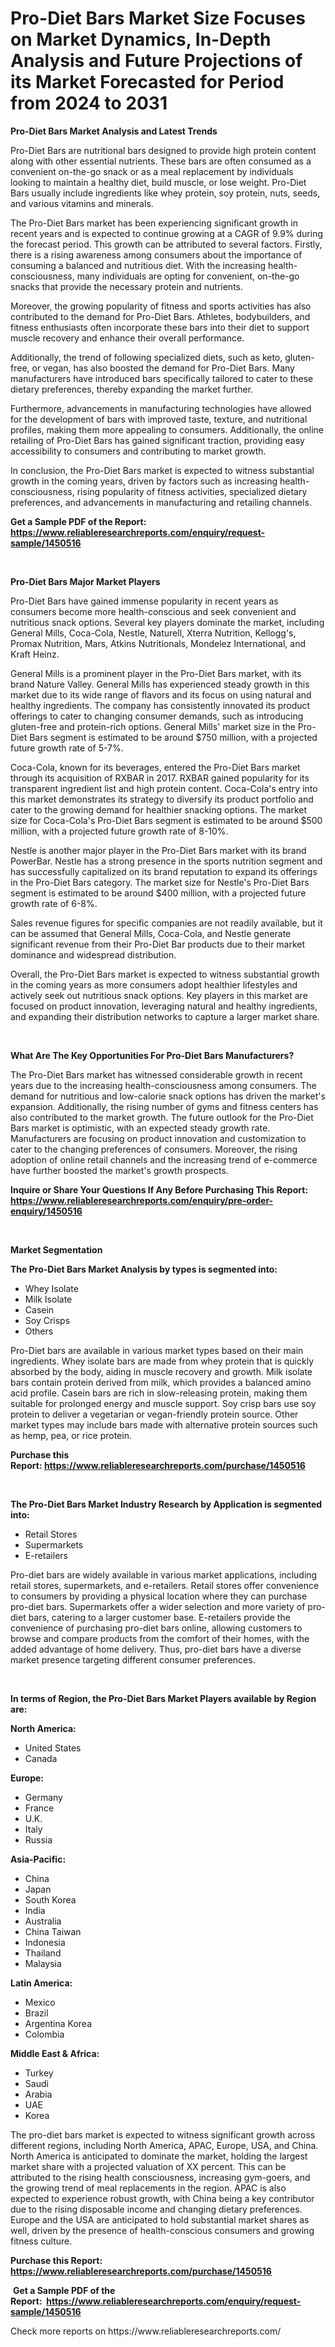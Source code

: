 <p><h1>Pro-Diet Bars Market Size Focuses on Market Dynamics, In-Depth Analysis and Future Projections of its Market Forecasted for Period from 2024 to 2031</h1></p><p><strong>Pro-Diet Bars Market Analysis and Latest Trends</strong></p>
<p><p>Pro-Diet Bars are nutritional bars designed to provide high protein content along with other essential nutrients. These bars are often consumed as a convenient on-the-go snack or as a meal replacement by individuals looking to maintain a healthy diet, build muscle, or lose weight. Pro-Diet Bars usually include ingredients like whey protein, soy protein, nuts, seeds, and various vitamins and minerals.</p><p>The Pro-Diet Bars market has been experiencing significant growth in recent years and is expected to continue growing at a CAGR of 9.9% during the forecast period. This growth can be attributed to several factors. Firstly, there is a rising awareness among consumers about the importance of consuming a balanced and nutritious diet. With the increasing health-consciousness, many individuals are opting for convenient, on-the-go snacks that provide the necessary protein and nutrients.</p><p>Moreover, the growing popularity of fitness and sports activities has also contributed to the demand for Pro-Diet Bars. Athletes, bodybuilders, and fitness enthusiasts often incorporate these bars into their diet to support muscle recovery and enhance their overall performance.</p><p>Additionally, the trend of following specialized diets, such as keto, gluten-free, or vegan, has also boosted the demand for Pro-Diet Bars. Many manufacturers have introduced bars specifically tailored to cater to these dietary preferences, thereby expanding the market further.</p><p>Furthermore, advancements in manufacturing technologies have allowed for the development of bars with improved taste, texture, and nutritional profiles, making them more appealing to consumers. Additionally, the online retailing of Pro-Diet Bars has gained significant traction, providing easy accessibility to consumers and contributing to market growth.</p><p>In conclusion, the Pro-Diet Bars market is expected to witness substantial growth in the coming years, driven by factors such as increasing health-consciousness, rising popularity of fitness activities, specialized dietary preferences, and advancements in manufacturing and retailing channels.</p></p>
<p><strong>Get a Sample PDF of the Report:&nbsp; <a href="https://www.reliableresearchreports.com/enquiry/request-sample/1450516">https://www.reliableresearchreports.com/enquiry/request-sample/1450516</a></strong></p>
<p>&nbsp;</p>
<p><strong>Pro-Diet Bars Major Market Players</strong></p>
<p><p>Pro-Diet Bars have gained immense popularity in recent years as consumers become more health-conscious and seek convenient and nutritious snack options. Several key players dominate the market, including General Mills, Coca-Cola, Nestle, Naturell, Xterra Nutrition, Kellogg's, Promax Nutrition, Mars, Atkins Nutritionals, Mondelez International, and Kraft Heinz.</p><p>General Mills is a prominent player in the Pro-Diet Bars market, with its brand Nature Valley. General Mills has experienced steady growth in this market due to its wide range of flavors and its focus on using natural and healthy ingredients. The company has consistently innovated its product offerings to cater to changing consumer demands, such as introducing gluten-free and protein-rich options. General Mills' market size in the Pro-Diet Bars segment is estimated to be around $750 million, with a projected future growth rate of 5-7%.</p><p>Coca-Cola, known for its beverages, entered the Pro-Diet Bars market through its acquisition of RXBAR in 2017. RXBAR gained popularity for its transparent ingredient list and high protein content. Coca-Cola's entry into this market demonstrates its strategy to diversify its product portfolio and cater to the growing demand for healthier snacking options. The market size for Coca-Cola's Pro-Diet Bars segment is estimated to be around $500 million, with a projected future growth rate of 8-10%.</p><p>Nestle is another major player in the Pro-Diet Bars market with its brand PowerBar. Nestle has a strong presence in the sports nutrition segment and has successfully capitalized on its brand reputation to expand its offerings in the Pro-Diet Bars category. The market size for Nestle's Pro-Diet Bars segment is estimated to be around $400 million, with a projected future growth rate of 6-8%.</p><p>Sales revenue figures for specific companies are not readily available, but it can be assumed that General Mills, Coca-Cola, and Nestle generate significant revenue from their Pro-Diet Bar products due to their market dominance and widespread distribution.</p><p>Overall, the Pro-Diet Bars market is expected to witness substantial growth in the coming years as more consumers adopt healthier lifestyles and actively seek out nutritious snack options. Key players in this market are focused on product innovation, leveraging natural and healthy ingredients, and expanding their distribution networks to capture a larger market share.</p></p>
<p>&nbsp;</p>
<p><strong>What Are The Key Opportunities For Pro-Diet Bars Manufacturers?</strong></p>
<p><p>The Pro-Diet Bars market has witnessed considerable growth in recent years due to the increasing health-consciousness among consumers. The demand for nutritious and low-calorie snack options has driven the market's expansion. Additionally, the rising number of gyms and fitness centers has also contributed to the market growth. The future outlook for the Pro-Diet Bars market is optimistic, with an expected steady growth rate. Manufacturers are focusing on product innovation and customization to cater to the changing preferences of consumers. Moreover, the rising adoption of online retail channels and the increasing trend of e-commerce have further boosted the market's growth prospects.</p></p>
<p><strong>Inquire or Share Your Questions If Any Before Purchasing This Report: <a href="https://www.reliableresearchreports.com/enquiry/pre-order-enquiry/1450516">https://www.reliableresearchreports.com/enquiry/pre-order-enquiry/1450516</a></strong></p>
<p>&nbsp;</p>
<p><strong>Market Segmentation</strong></p>
<p><strong>The Pro-Diet Bars Market Analysis by types is segmented into:</strong></p>
<p><ul><li>Whey Isolate</li><li>Milk Isolate</li><li>Casein</li><li>Soy Crisps</li><li>Others</li></ul></p>
<p><p>Pro-Diet bars are available in various market types based on their main ingredients. Whey isolate bars are made from whey protein that is quickly absorbed by the body, aiding in muscle recovery and growth. Milk isolate bars contain protein derived from milk, which provides a balanced amino acid profile. Casein bars are rich in slow-releasing protein, making them suitable for prolonged energy and muscle support. Soy crisp bars use soy protein to deliver a vegetarian or vegan-friendly protein source. Other market types may include bars made with alternative protein sources such as hemp, pea, or rice protein.</p></p>
<p><strong>Purchase this Report:&nbsp;<a href="https://www.reliableresearchreports.com/purchase/1450516">https://www.reliableresearchreports.com/purchase/1450516</a></strong></p>
<p>&nbsp;</p>
<p><strong>The Pro-Diet Bars Market Industry Research by Application is segmented into:</strong></p>
<p><ul><li>Retail Stores</li><li>Supermarkets</li><li>E-retailers</li></ul></p>
<p><p>Pro-diet bars are widely available in various market applications, including retail stores, supermarkets, and e-retailers. Retail stores offer convenience to consumers by providing a physical location where they can purchase pro-diet bars. Supermarkets offer a wider selection and more variety of pro-diet bars, catering to a larger customer base. E-retailers provide the convenience of purchasing pro-diet bars online, allowing customers to browse and compare products from the comfort of their homes, with the added advantage of home delivery. Thus, pro-diet bars have a diverse market presence targeting different consumer preferences.</p></p>
<p>&nbsp;</p>
<p><strong>In terms of Region, the Pro-Diet Bars Market Players available by Region are:</strong></p>
<p>
    <p> <strong> North America: </strong>
        <ul>
            <li>United States</li>
            <li>Canada</li>
        </ul>
        </p> 
    <p> <strong> Europe: </strong>
        <ul>
            <li>Germany</li>
            <li>France</li>
            <li>U.K.</li>
            <li>Italy</li>
            <li>Russia</li>
        </ul>
        </p> 
    <p> <strong> Asia-Pacific: </strong>
        <ul>
            <li>China</li>
            <li>Japan</li>
            <li>South Korea</li>
            <li>India</li>
            <li>Australia</li>
            <li>China Taiwan</li>
            <li>Indonesia</li>
            <li>Thailand</li>
            <li>Malaysia</li>
        </ul>
        </p> 
    <p> <strong> Latin America: </strong>
        <ul>
            <li>Mexico</li>
            <li>Brazil</li>
            <li>Argentina Korea</li>
            <li>Colombia</li>
        </ul>
        </p> 
    <p> <strong> Middle East & Africa: </strong>
        <ul>
            <li>Turkey</li>
            <li>Saudi</li>
            <li>Arabia</li>
            <li>UAE</li>
            <li>Korea</li>
        </ul>
    </p>
    </p>
<p><p>The pro-diet bars market is expected to witness significant growth across different regions, including North America, APAC, Europe, USA, and China. North America is anticipated to dominate the market, holding the largest market share with a projected valuation of XX percent. This can be attributed to the rising health consciousness, increasing gym-goers, and the growing trend of meal replacements in the region. APAC is also expected to experience robust growth, with China being a key contributor due to the rising disposable income and changing dietary preferences. Europe and the USA are anticipated to hold substantial market shares as well, driven by the presence of health-conscious consumers and growing fitness culture.</p></p>
<p><strong>Purchase this Report: <a href="https://www.reliableresearchreports.com/purchase/1450516">https://www.reliableresearchreports.com/purchase/1450516</a></strong></p>
<p>&nbsp;<strong>Get a Sample PDF of the Report:&nbsp;&nbsp;<a href="https://www.reliableresearchreports.com/enquiry/request-sample/1450516">https://www.reliableresearchreports.com/enquiry/request-sample/1450516</a></strong></p>
<p><strong></strong></p>
<p>Check more reports on https://www.reliableresearchreports.com/</p>